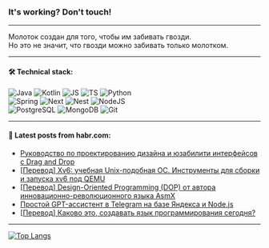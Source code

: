 ### It's working? Don't touch!

---
Молоток создан для того, чтобы им забивать гвозди. <br>
Но это не значит, что гвозди можно забивать только молотком.

---

#### 🛠️ Technical stack:

![Java](https://img.shields.io/badge/Java-informational?logo=Oracle&style=flat&logoColor=white&color=FF4500)
![Kotlin](https://img.shields.io/badge/Kotlin-informational?logo=Kotlin&style=flat&logoColor=white&color=774D97)
![JS](https://img.shields.io/badge/JS-informational?logo=javaScript&style=flat&logoColor=black&color=F7Df1E)
![TS](https://img.shields.io/badge/TypeScript-informational?logo=typeScript&style=flat&logoColor=black&color=017acc)
![Python](https://img.shields.io/badge/Python-informational?logo=Python&style=flat&logoColor=black&color=ffdd54) <br>
![Spring](https://img.shields.io/badge/SpringBoot-informational?logo=SpringBoot&style=flat&logoColor=white&color=6DB33F) 
![Next](https://img.shields.io/badge/Next.js-informational?logo=Next.js&style=flat&logoColor=white&color=3671a1)
![Nest](https://img.shields.io/badge/NestJS-informational?logo=NestJS&style=flat&logoColor=white&color=E0234E)
![NodeJS](https://img.shields.io/badge/NodeJS-informational?logo=node.js&style=flat&logoColor=white&color=70A760) <br>
![PostgreSQL](https://img.shields.io/badge/PostgreSQL-informational?logo=PostgreSQL&style=flat&logoColor=white&color=DAA520)
![MongoDB](https://img.shields.io/badge/MongoDB-informational?logo=MongoDB&style=flat&logoColor=white&color=870000)
![Git](https://img.shields.io/badge/Git-informational?logo=git&style=flat&logoColor=white&color=f74e28)

___

#### 💬 Latest posts from habr.com:

<!-- BLOG-POST-LIST:START -->
- [Руководство по проектированию дизайна и юзабилити интерфейсов с Drag and Drop](https://habr.com/ru/articles/791294/?utm_source=habrahabr&utm_medium=rss&utm_campaign=791294)
- [[Перевод] Xv6: учебная Unix-подобная ОС. Инструменты для сборки и запуска xv6 под QEMU](https://habr.com/ru/articles/791286/?utm_source=habrahabr&utm_medium=rss&utm_campaign=791286)
- [[Перевод] Design-Oriented Programming &lpar;DOP&rpar; от автора инновационно-революционного языка AsmX](https://habr.com/ru/articles/791278/?utm_source=habrahabr&utm_medium=rss&utm_campaign=791278)
- [Простой GPT-ассистент в Telegram на базе Яндекса и Node.js](https://habr.com/ru/articles/791256/?utm_source=habrahabr&utm_medium=rss&utm_campaign=791256)
- [[Перевод] Каково это, создавать язык программирования сегодня?](https://habr.com/ru/companies/ruvds/articles/790868/?utm_source=habrahabr&utm_medium=rss&utm_campaign=790868)
<!-- BLOG-POST-LIST:END -->

---
[![Top Langs](https://github-readme-stats-git-master-advtsetting-gmailcom.vercel.app/api/top-langs/?username=zloylis&langs_count=10&hide_title=false&title_color=e6edf3&size_weight=0.5&count_weight=0.5&layout=compact&hide_border=true&theme=dracula)](https://github.com/zloylis)

<!-- ![GitHub stats](https://github-readme-stats-git-master-advtsetting-gmailcom.vercel.app/api?username=zloylis&show_icons=true&hide_border=true&theme=dracula&hide_title=true&include_all_commits=true&count_private=true&hide=contribs&hide_rank=true) -->
